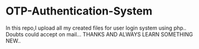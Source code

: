 # OTP-Authentication-System
In this repo,I upload all my created files for user login system using php..
Doubts could accept on mail... 
THANKS AND ALWAYS LEARN SOMETHING NEW..
